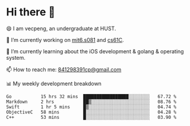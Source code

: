 
# Hi there 👋
😄 I am vecpeng, an undergraduate at HUST.

🔭 I’m currently working on [mit6.s081](https://pdos.csail.mit.edu/6.S081/2020/) and [cs61C](https://inst.eecs.berkeley.edu/~cs61c/fa21/).

🌱 I’m currently learning about the iOS development & golang & operating system.

📫 How to reach me: 841298391cp@gmail.com

📊 My weekly development breakdown
<!--START_SECTION:waka-->
```text
Go           15 hrs 32 mins  █████████████████░░░░░░░░   67.72 % 
Markdown     2 hrs           ██▒░░░░░░░░░░░░░░░░░░░░░░   08.76 % 
Swift        1 hr 5 mins     █▒░░░░░░░░░░░░░░░░░░░░░░░   04.74 % 
ObjectiveC   58 mins         █░░░░░░░░░░░░░░░░░░░░░░░░   04.28 % 
C++          53 mins         █░░░░░░░░░░░░░░░░░░░░░░░░   03.90 % 
```
<!--END_SECTION:waka-->